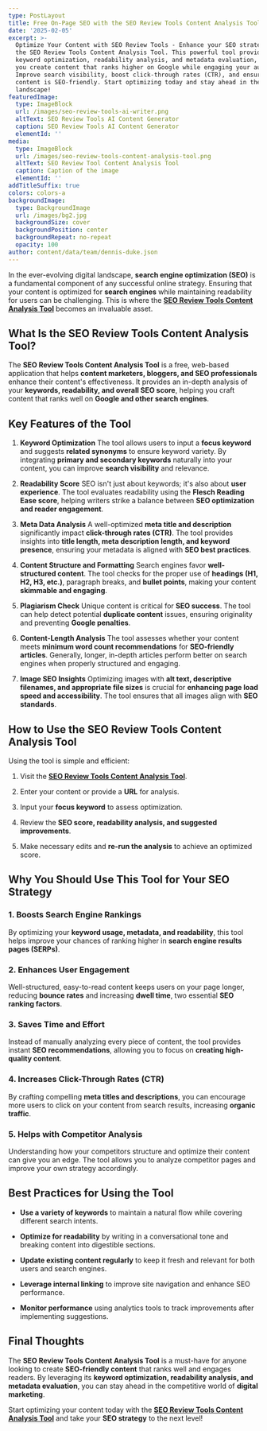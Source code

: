 ```yaml
---
type: PostLayout
title: Free On-Page SEO with the SEO Review Tools Content Analysis Tool
date: '2025-02-05'
excerpt: >-
  Optimize Your Content with SEO Review Tools - Enhance your SEO strategy with
  the SEO Review Tools Content Analysis Tool. This powerful tool provides
  keyword optimization, readability analysis, and metadata evaluation, helping
  you create content that ranks higher on Google while engaging your audience.
  Improve search visibility, boost click-through rates (CTR), and ensure your
  content is SEO-friendly. Start optimizing today and stay ahead in the digital
  landscape!
featuredImage:
  type: ImageBlock
  url: /images/seo-review-tools-ai-writer.png
  altText: SEO Review Tools AI Content Generator
  caption: SEO Review Tools AI Content Generator
  elementId: ''
media:
  type: ImageBlock
  url: /images/seo-review-tools-content-analysis-tool.png
  altText: SEO Review Tool Content Analysis Tool
  caption: Caption of the image
  elementId: ''
addTitleSuffix: true
colors: colors-a
backgroundImage:
  type: BackgroundImage
  url: /images/bg2.jpg
  backgroundSize: cover
  backgroundPosition: center
  backgroundRepeat: no-repeat
  opacity: 100
author: content/data/team/dennis-duke.json
---
```

In the ever-evolving digital landscape, **search engine optimization (SEO)** is a fundamental component of any successful online strategy. Ensuring that your content is optimized for **search engines** while maintaining readability for users can be challenging. This is where the [**SEO Review Tools Content Analysis Tool**]() becomes an invaluable asset.

## What Is the SEO Review Tools Content Analysis Tool?

The **SEO Review Tools Content Analysis Tool** is a free, web-based application that helps **content marketers, bloggers, and SEO professionals** enhance their content's effectiveness. It provides an in-depth analysis of your **keywords, readability, and overall SEO score**, helping you craft content that ranks well on **Google and other search engines**.

## Key Features of the Tool

1.  **Keyword Optimization**
    The tool allows users to input a **focus keyword** and suggests **related synonyms** to ensure keyword variety. By integrating **primary and secondary keywords** naturally into your content, you can improve **search visibility** and relevance.

2.  **Readability Score**
    SEO isn't just about keywords; it's also about **user experience**. The tool evaluates readability using the **Flesch Reading Ease score**, helping writers strike a balance between **SEO optimization and reader engagement**.

3.  **Meta Data Analysis**
    A well-optimized **meta title and description** significantly impact **click-through rates (CTR)**. The tool provides insights into **title length, meta description length, and keyword presence**, ensuring your metadata is aligned with **SEO best practices**.

4.  **Content Structure and Formatting**
    Search engines favor **well-structured content**. The tool checks for the proper use of **headings (H1, H2, H3, etc.)**, paragraph breaks, and **bullet points**, making your content **skimmable and engaging**.

5.  **Plagiarism Check**
    Unique content is critical for **SEO success**. The tool can help detect potential **duplicate content** issues, ensuring originality and preventing **Google penalties**.

6.  **Content-Length Analysis**
    The tool assesses whether your content meets **minimum word count recommendations** for **SEO-friendly articles**. Generally, longer, in-depth articles perform better on search engines when properly structured and engaging.

7.  **Image SEO Insights**
    Optimizing images with **alt text, descriptive filenames, and appropriate file sizes** is crucial for **enhancing page load speed and accessibility**. The tool ensures that all images align with **SEO standards**.

## How to Use the SEO Review Tools Content Analysis Tool

Using the tool is simple and efficient:

1.  Visit the [**SEO Review Tools Content Analysis Tool**]().

2.  Enter your content or provide a **URL** for analysis.

3.  Input your **focus keyword** to assess optimization.

4.  Review the **SEO score, readability analysis, and suggested improvements**.

5.  Make necessary edits and **re-run the analysis** to achieve an optimized score.

## Why You Should Use This Tool for Your SEO Strategy

### **1. Boosts Search Engine Rankings**

By optimizing your **keyword usage, metadata, and readability**, this tool helps improve your chances of ranking higher in **search engine results pages (SERPs)**.

### **2. Enhances User Engagement**

Well-structured, easy-to-read content keeps users on your page longer, reducing **bounce rates** and increasing **dwell time**, two essential **SEO ranking factors**.

### **3. Saves Time and Effort**

Instead of manually analyzing every piece of content, the tool provides instant **SEO recommendations**, allowing you to focus on **creating high-quality content**.

### **4. Increases Click-Through Rates (CTR)**

By crafting compelling **meta titles and descriptions**, you can encourage more users to click on your content from search results, increasing **organic traffic**.

### **5. Helps with Competitor Analysis**

Understanding how your competitors structure and optimize their content can give you an edge. The tool allows you to analyze competitor pages and improve your own strategy accordingly.

## Best Practices for Using the Tool

*   **Use a variety of keywords** to maintain a natural flow while covering different search intents.

*   **Optimize for readability** by writing in a conversational tone and breaking content into digestible sections.

*   **Update existing content regularly** to keep it fresh and relevant for both users and search engines.

*   **Leverage internal linking** to improve site navigation and enhance SEO performance.

*   **Monitor performance** using analytics tools to track improvements after implementing suggestions.

## Final Thoughts

The **SEO Review Tools Content Analysis Tool** is a must-have for anyone looking to create **SEO-friendly content** that ranks well and engages readers. By leveraging its **keyword optimization, readability analysis, and metadata evaluation**, you can stay ahead in the competitive world of **digital marketing**.

Start optimizing your content today with the [**SEO Review Tools Content Analysis Tool**]() and take your **SEO strategy** to the next level!
